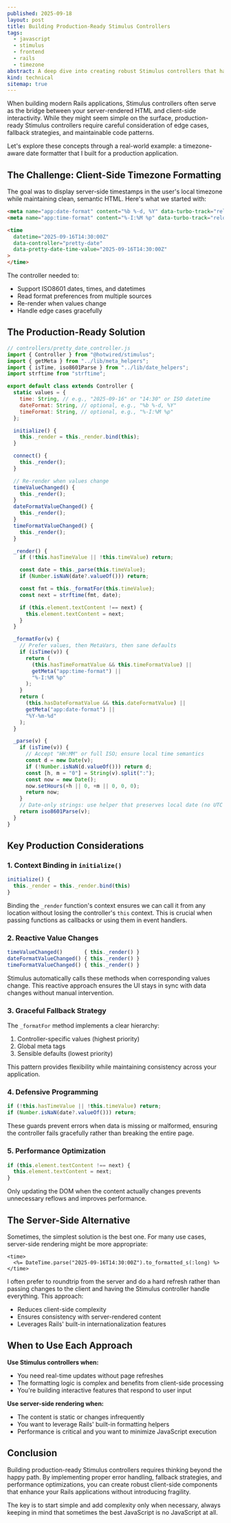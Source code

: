```yaml
---
published: 2025-09-18
layout: post
title: Building Production-Ready Stimulus Controllers
tags:
  - javascript
  - stimulus
  - frontend
  - rails
  - timezone
abstract: A deep dive into creating robust Stimulus controllers that handle edge cases, provide fallbacks, and maintain clean separation of concerns. Learn from a real-world timezone formatting example.
kind: technical
sitemap: true
---
```

When building modern Rails applications, Stimulus controllers often serve as the bridge between your server-rendered HTML and client-side interactivity. While they might seem simple on the surface, production-ready Stimulus controllers require careful consideration of edge cases, fallback strategies, and maintainable code patterns.

Let's explore these concepts through a real-world example: a timezone-aware date formatter that I built for a production application.

## The Challenge: Client-Side Timezone Formatting

The goal was to display server-side timestamps in the user's local timezone while maintaining clean, semantic HTML. Here's what we started with:

```html
<meta name="app:date-format" content="%b %-d, %Y" data-turbo-track="reload" />
<meta name="app:time-format" content="%-I:%M %p" data-turbo-track="reload" />

<time
  datetime="2025-09-16T14:30:00Z"
  data-controller="pretty-date"
  data-pretty-date-time-value="2025-09-16T14:30:00Z"
>
</time>
```

The controller needed to:

- Support ISO8601 dates, times, and datetimes
- Read format preferences from multiple sources
- Re-render when values change
- Handle edge cases gracefully

## The Production-Ready Solution

```javascript
// controllers/pretty_date_controller.js
import { Controller } from "@hotwired/stimulus";
import { getMeta } from "../lib/meta_helpers";
import { isTime, iso8601Parse } from "../lib/date_helpers";
import strftime from "strftime";

export default class extends Controller {
  static values = {
    time: String, // e.g., "2025-09-16" or "14:30" or ISO datetime
    dateFormat: String, // optional, e.g., "%b %-d, %Y"
    timeFormat: String, // optional, e.g., "%-I:%M %p"
  };

  initialize() {
    this._render = this._render.bind(this);
  }

  connect() {
    this._render();
  }

  // Re-render when values change
  timeValueChanged() {
    this._render();
  }
  dateFormatValueChanged() {
    this._render();
  }
  timeFormatValueChanged() {
    this._render();
  }

  _render() {
    if (!this.hasTimeValue || !this.timeValue) return;

    const date = this._parse(this.timeValue);
    if (Number.isNaN(date?.valueOf())) return;

    const fmt = this._formatFor(this.timeValue);
    const next = strftime(fmt, date);

    if (this.element.textContent !== next) {
      this.element.textContent = next;
    }
  }

  _formatFor(v) {
    // Prefer values, then MetaVars, then sane defaults
    if (isTime(v)) {
      return (
        (this.hasTimeFormatValue && this.timeFormatValue) ||
        getMeta("app:time-format") ||
        "%-I:%M %p"
      );
    }
    return (
      (this.hasDateFormatValue && this.dateFormatValue) ||
      getMeta("app:date-format") ||
      "%Y-%m-%d"
    );
  }

  _parse(v) {
    if (isTime(v)) {
      // Accept "HH:MM" or full ISO; ensure local time semantics
      const d = new Date(v);
      if (!Number.isNaN(d.valueOf())) return d;
      const [h, m = "0"] = String(v).split(":");
      const now = new Date();
      now.setHours(+h || 0, +m || 0, 0, 0);
      return now;
    }
    // Date-only strings: use helper that preserves local date (no UTC shift)
    return iso8601Parse(v);
  }
}
```

## Key Production Considerations

### 1. Context Binding in `initialize()`

```javascript
initialize() {
  this._render = this._render.bind(this)
}
```

Binding the `_render` function's context ensures we can call it from any location without losing the controller's `this` context. This is crucial when passing functions as callbacks or using them in event handlers.

### 2. Reactive Value Changes

```javascript
timeValueChanged()       { this._render() }
dateFormatValueChanged() { this._render() }
timeFormatValueChanged() { this._render() }
```

Stimulus automatically calls these methods when corresponding values change. This reactive approach ensures the UI stays in sync with data changes without manual intervention.

### 3. Graceful Fallback Strategy

The `_formatFor` method implements a clear hierarchy:

1. Controller-specific values (highest priority)
2. Global meta tags
3. Sensible defaults (lowest priority)

This pattern provides flexibility while maintaining consistency across your application.

### 4. Defensive Programming

```javascript
if (!this.hasTimeValue || !this.timeValue) return;
if (Number.isNaN(date?.valueOf())) return;
```

These guards prevent errors when data is missing or malformed, ensuring the controller fails gracefully rather than breaking the entire page.

### 5. Performance Optimization

```javascript
if (this.element.textContent !== next) {
  this.element.textContent = next;
}
```

Only updating the DOM when the content actually changes prevents unnecessary reflows and improves performance.

## The Server-Side Alternative

Sometimes, the simplest solution is the best one. For many use cases, server-side rendering might be more appropriate:

```erb
<time>
  <%= DateTime.parse("2025-09-16T14:30:00Z").to_formatted_s(:long) %>
</time>
```

I often prefer to roundtrip from the server and do a hard refresh rather than passing changes to the client and having the Stimulus controller handle everything. This approach:

- Reduces client-side complexity
- Ensures consistency with server-rendered content
- Leverages Rails' built-in internationalization features

## When to Use Each Approach

**Use Stimulus controllers when:**

- You need real-time updates without page refreshes
- The formatting logic is complex and benefits from client-side processing
- You're building interactive features that respond to user input

**Use server-side rendering when:**

- The content is static or changes infrequently
- You want to leverage Rails' built-in formatting helpers
- Performance is critical and you want to minimize JavaScript execution

## Conclusion

Building production-ready Stimulus controllers requires thinking beyond the happy path. By implementing proper error handling, fallback strategies, and performance optimizations, you can create robust client-side components that enhance your Rails applications without introducing fragility.

The key is to start simple and add complexity only when necessary, always keeping in mind that sometimes the best JavaScript is no JavaScript at all.
